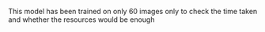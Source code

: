 This model has been trained on only 60  images only to check the time taken
and whether the resources would be enough

